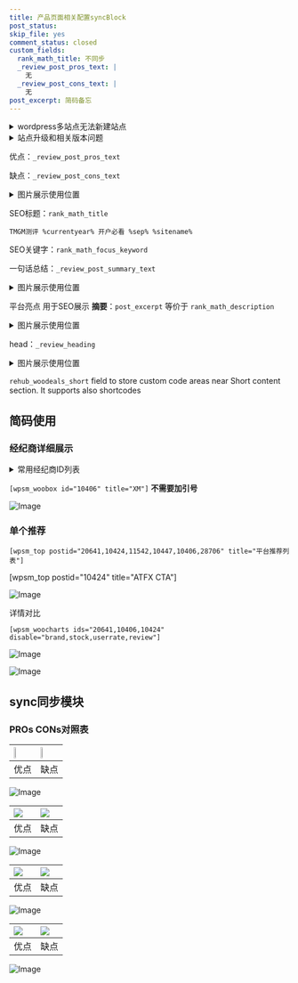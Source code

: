 ```yaml
---
title: 产品页面相关配置syncBlock
post_status: 
skip_file: yes
comment_status: closed
custom_fields:
  rank_math_title: 不同步
  _review_post_pros_text: |
    无
  _review_post_cons_text: |
    无
post_excerpt: 简码备忘
---
```

<details><summary>wordpress多站点无法新建站点</summary>

<li>和报错需要清理cookies一样的原因</li>
<li>wp-config.php里面<code>define( 'SUBDOMAIN_INSTALL', false );//子域名安装</code></li>
<li>新建子站点是用<code>define( 'SUBDOMAIN_INSTALL', true);//子域名安装</code> 完成以后，改成<code>false</code></li>
</details>

<details><summary>站点升级和相关版本问题</summary>

<p>wordpress：5.9.9
woocommerce：7.5.1
出现问题的地方：主题选项里面>><strong>Product layout >>compact style</strong></p>
<p>如何出现没有用过的字段 导致无法保存。先导出配置 然后进行修改，后面再次恢复即可。</p>
<p>出现部分字段无法显示时，需要返回默认布局后，对产品进行保存就好了。</p>
<p></p>
</details>

优点：`_review_post_pros_text`

缺点：`_review_post_cons_text`

<details><summary>图片展示使用位置</summary>

<img src="https://prod-files-secure.s3.us-west-2.amazonaws.com/39ed1227-6d7d-4570-be36-9ccd4a2c4241/f51d3d83-55d4-4bdf-9604-f37ec77ab556/Untitled.png?X-Amz-Algorithm=AWS4-HMAC-SHA256&X-Amz-Content-Sha256=UNSIGNED-PAYLOAD&X-Amz-Credential=ASIAZI2LB466WQVFRO6V%2F20251017%2Fus-west-2%2Fs3%2Faws4_request&X-Amz-Date=20251017T225517Z&X-Amz-Expires=3600&X-Amz-Security-Token=IQoJb3JpZ2luX2VjEAYaCXVzLXdlc3QtMiJHMEUCIQDR9VlMcGDG7T3F6SskymGKUS2eeBFTcUjfZK9psh36xgIgM%2Fip%2By7Q39jBQn%2BQrydcylMA2FVZgv42WnwlB1LpZRsqiAQIr%2F%2F%2F%2F%2F%2F%2F%2F%2F%2F%2FARAAGgw2Mzc0MjMxODM4MDUiDMKZ9FOimfqJJ%2Bw7FyrcA%2FC1nGz%2FsmCzfM9fvkr4%2FJ2%2F7R2199jo16kxihiTUhTUwHU4jVihTcNXBgzAEiIfpK4H%2FCVO6LVBOIakCzMR3ekIFPCpUTdTRmIvDIeoJmmtfgFCApn2nRvkiKxTvo8IWzHCmSz7iDVglsyDiYL3JjUHU8o9%2FHoLJYbSYIWfUs4bvqbxjIpkna5ADbofrbhtgmIPRl4nJWToeTSqgAZZCIGYdyDEmf%2BSMD45xaxFbZFnK1j86XXBypiMJKpgpxXJPFaywMLxL4GdNzVGcO5pxj70QhcBNhiBDCjr8isflgh04UQZEXr7Wu6SUa1K7%2BXwXrKYKNaPv%2BkjXyNwTRlDII1YayA2g4a1Z27BO7n9IszQj3pwMT0XE8SVFK3Z5uKkSwjD5wwSJEaC0WJ%2FxMgujcGjYivq9mv0JVn7a%2Fp738RV5zcnzo%2FMvfBsU3A%2FYQX4nKBPzFhOEKUY%2BXJT8YnBJfPhUUxLGBRXA94S5%2FjrrKdoBZu1TejTR1P6I7%2BKXJVpNE1aERCifiuZFqhpgZgmM9UipIfqhCLKkyxmzxihq9VZNHVqJYZK1ziJz8LK7NOUlxr9lvzTBeQ7%2FnaTaA1V3Z0dEkzUKaJhffIuMBmB%2F1HDthZmwH3LCH1%2FLbvyMMD3yscGOqUBwXloNcqoKHeFwE0bu19%2BvGuW1NSQqUyLBFP82aYY0NGQ9Kam6uU2W1qKlvyqPk5rlHUQrG%2B0EkB2cpnfIJfjy2RWtdRSPxVf5JQACbh8KuiiEiEZaDqqnNL90XcCMGdhJ36jcONSw6wH6VGNUmEdtgjhob7w9yT%2BeNFQAS2IxwZIZfrsDWg6KqIrkVp%2BailxUKpApnudqiETqXko3LY6FqKO48zM&X-Amz-Signature=e62a75df690cd4e4e3a35ea13fa435d650951a93dada537baf8723801b829c67&X-Amz-SignedHeaders=host&x-amz-checksum-mode=ENABLED&x-id=GetObject" alt="Image">
</details>

SEO标题：`rank_math_title`

`TMGM测评 %currentyear% 开户必看 %sep% %sitename%`

SEO关键字：`rank_math_focus_keyword`

一句话总结：`_review_post_summary_text`

<details><summary>图片展示使用位置</summary>

<img src="https://prod-files-secure.s3.us-west-2.amazonaws.com/39ed1227-6d7d-4570-be36-9ccd4a2c4241/4b96a922-296c-4f4e-8630-d1c870cbce01/Untitled.png?X-Amz-Algorithm=AWS4-HMAC-SHA256&X-Amz-Content-Sha256=UNSIGNED-PAYLOAD&X-Amz-Credential=ASIAZI2LB466VD6WDJIF%2F20251017%2Fus-west-2%2Fs3%2Faws4_request&X-Amz-Date=20251017T225518Z&X-Amz-Expires=3600&X-Amz-Security-Token=IQoJb3JpZ2luX2VjEAYaCXVzLXdlc3QtMiJHMEUCIQDASbPFvaP%2FJ%2BqCk579VpiCTOdMREv3gBqXdJJwU6p0uQIgH8o8LB2WXuGx707rfugrXp2XW%2F03J0sltVWiLZZs5OEqiAQIr%2F%2F%2F%2F%2F%2F%2F%2F%2F%2F%2FARAAGgw2Mzc0MjMxODM4MDUiDKZN%2BvmlvGE3iYQiPircA4K3pq22fIyvkxx6iH3oIvMd3JfNPGh9cUkbboaniAvK%2FhAA12p99HqnFznRQIvu%2Fe0sBbo9Qs8XX4vTGhQmm1jTqYkCQ1UH4MOMJBRHVFp6O43lDTCKHfzkV%2FJpRIBXNRUWYLqYSZEzM0YOD1atGGBEidIzMafLUBH4FpBMbb8ZvPXNtt0j7p9hwIDdzKFHrmJafRqUbcxnjgDLeuTA5M%2FKo%2BK0R0%2BuISe233vkqQ61lqyOyrZ89KuT4nXa3SXjCTz1dqvXFtuSf%2FmYFRJDxGA3TUTzg0qCeuURPl%2FDBIwWQHXl9QqS1bp0YhtfmnF%2Fe3%2BrqrEV9Fg0N5g0pQ4Rx7TKANfw1pJNqQe1JO7%2FJr1Szd2PAWLk41AvESOlhUETH4hUwn1vEYAbSeBydYEq9xe9wz6urXv53I7zCrXPxrSHVa17Je6cOYRtqvJWhG4BuSJq4yZYEz6Ytaqy%2B3pjUuM%2Bp3Xy0x5vxQmbVp2IIkhCCaQhp%2FKkaZsjKZD3aJJd50x%2FAAXt6L9T0rfVGNke%2FKvAGJRPt6BFbaEFS8Ck2pIUuR9dQXMo%2Fq%2BtGXczhdLG%2BS8jGxUehYhcA14RwOXe1ZKKhI4rT1I6JrB2VmEJPLRWDME3WDMXYPodCCjDMJD4yscGOqUBlMd4yVSqZIw%2Bac6R8jfv2aQFnnM6PglbrmEZXRb8kS6TA88%2B7w3Gx97jREClQo5knDyhnG69xkNUWXEyXq5qMTJQdzxBbvA5vCWpR0ay8JzUhCkS0oWJ6qcADEGDYCcHjDhc0JHAHDIdXPafinWNGku35TmEF2g4uEc%2FYTDYchMnoalIsRkfH%2FGlNM00g%2BbV0g0%2BxRCAZ3E%2FMzCosDZz0JD5qe1W&X-Amz-Signature=27f4328923cabe2c45efea87dfb71c30dc1ac75e4d929e09753b14a8163c526f&X-Amz-SignedHeaders=host&x-amz-checksum-mode=ENABLED&x-id=GetObject" alt="Image">
</details>

平台亮点 用于SEO展示 **摘要**：`post_excerpt`  等价于 `rank_math_description`

<details><summary>图片展示使用位置</summary>

<img src="https://prod-files-secure.s3.us-west-2.amazonaws.com/39ed1227-6d7d-4570-be36-9ccd4a2c4241/1ee11f63-b60a-4dfe-a7a7-d58ff23b5d88/Untitled.png?X-Amz-Algorithm=AWS4-HMAC-SHA256&X-Amz-Content-Sha256=UNSIGNED-PAYLOAD&X-Amz-Credential=ASIAZI2LB466XCAVW7MF%2F20251017%2Fus-west-2%2Fs3%2Faws4_request&X-Amz-Date=20251017T225518Z&X-Amz-Expires=3600&X-Amz-Security-Token=IQoJb3JpZ2luX2VjEAYaCXVzLXdlc3QtMiJGMEQCIHQ5twh18wAuz5rZIqkDOyjOPaOxM4ZIC%2B5ZJPnVfOzzAiAGVBzV8G%2B6Fj0px%2FSZgmD%2FNj7INyrXtHSdsVpTzRtHNiqIBAiv%2F%2F%2F%2F%2F%2F%2F%2F%2F%2F8BEAAaDDYzNzQyMzE4MzgwNSIMTvwCVjrbbcE75p5gKtwD1fSJDZzpDQm8SWBPeublVvYLkeA4TMQDsWqQrUkNVRtjgwHVs09tk7BPl2g8lYCPvswZDkEsoF6s9i4WOkRVHwd23KGsNtA9IOVyb5b8m3vkqajoCZeVlKEf91wZCF4J%2FX%2By4NHstoeYG6IKe3tt0WtNpni2ronTOLU6JPjM8gAAGLJo5xoPPOCL8cQn63l0ByZ83xsw8lDUZc8EjNijjnbwyDtcxcypTr0b36%2BPf0w0A3ip5ZCEpFuoCh9Af%2BoWimBYc0Zzy0OfVquNR8FiWdfpyFHr8TKI0ZcFYKWaOnvM51okusplPKm7J6JFpvH0e%2Fr0XweQLnJDBOFDA5gYLONyLo4N1hss1C4R%2B9RdZs9GTu4MoiFXZgeZ%2BbHvKn9CxQOhzUm2IPEcuy4t7iNThpV8zPNBhOAykBhHLi1woj6PDzbfx5%2FnQd%2B%2B5vm5lEfTcpwi9aAUqaJ4VUWDL5ZMN17AgWnS7ynX7b5oz1SUIURP4aR9wHguqtN8sztfmhw6hh1X8mHbdGOy1EqIE%2BEpc7Kj7Zra9eY92I4Mgl1j0g3LMh6KrRUps1COGSWhnm0gqrNgqCgYv%2BkXdp54A%2FrCQ2uRNNmUxUrzw8rVcEylTnHF%2BOJ4T8jWDm5xa1kwvvfKxwY6pgGuZDsqRy%2FxX0YOO7Ar8GG5%2B6GcoEGbmw4g3Tm8ePIm2to5Fq9gdPUR%2B3Mgmx3vDWfKse8Ils%2BhVsiuPBfiNL%2BgZqahjsIxOejf71U1x%2BZGi0sHK8FM%2B2UwW1CNHRIZpBrHwDUQW1fl1GVmGI3Rnt1FmE2Hv%2B07w6blSJ76NLuya%2BIanigEOn%2BT%2F82snCjndUeCZdyo2epnF9f99CC60msiYz722y3A&X-Amz-Signature=759dd091a975d02db6b89081fb8fbb8f9bfb7c3ac03bc1b412276a8a5173293c&X-Amz-SignedHeaders=host&x-amz-checksum-mode=ENABLED&x-id=GetObject" alt="Image">
<img src="https://prod-files-secure.s3.us-west-2.amazonaws.com/39ed1227-6d7d-4570-be36-9ccd4a2c4241/ad4118b5-78d8-4fbe-801e-3b29b5d99c01/Untitled.png?X-Amz-Algorithm=AWS4-HMAC-SHA256&X-Amz-Content-Sha256=UNSIGNED-PAYLOAD&X-Amz-Credential=ASIAZI2LB466XCAVW7MF%2F20251017%2Fus-west-2%2Fs3%2Faws4_request&X-Amz-Date=20251017T225518Z&X-Amz-Expires=3600&X-Amz-Security-Token=IQoJb3JpZ2luX2VjEAYaCXVzLXdlc3QtMiJGMEQCIHQ5twh18wAuz5rZIqkDOyjOPaOxM4ZIC%2B5ZJPnVfOzzAiAGVBzV8G%2B6Fj0px%2FSZgmD%2FNj7INyrXtHSdsVpTzRtHNiqIBAiv%2F%2F%2F%2F%2F%2F%2F%2F%2F%2F8BEAAaDDYzNzQyMzE4MzgwNSIMTvwCVjrbbcE75p5gKtwD1fSJDZzpDQm8SWBPeublVvYLkeA4TMQDsWqQrUkNVRtjgwHVs09tk7BPl2g8lYCPvswZDkEsoF6s9i4WOkRVHwd23KGsNtA9IOVyb5b8m3vkqajoCZeVlKEf91wZCF4J%2FX%2By4NHstoeYG6IKe3tt0WtNpni2ronTOLU6JPjM8gAAGLJo5xoPPOCL8cQn63l0ByZ83xsw8lDUZc8EjNijjnbwyDtcxcypTr0b36%2BPf0w0A3ip5ZCEpFuoCh9Af%2BoWimBYc0Zzy0OfVquNR8FiWdfpyFHr8TKI0ZcFYKWaOnvM51okusplPKm7J6JFpvH0e%2Fr0XweQLnJDBOFDA5gYLONyLo4N1hss1C4R%2B9RdZs9GTu4MoiFXZgeZ%2BbHvKn9CxQOhzUm2IPEcuy4t7iNThpV8zPNBhOAykBhHLi1woj6PDzbfx5%2FnQd%2B%2B5vm5lEfTcpwi9aAUqaJ4VUWDL5ZMN17AgWnS7ynX7b5oz1SUIURP4aR9wHguqtN8sztfmhw6hh1X8mHbdGOy1EqIE%2BEpc7Kj7Zra9eY92I4Mgl1j0g3LMh6KrRUps1COGSWhnm0gqrNgqCgYv%2BkXdp54A%2FrCQ2uRNNmUxUrzw8rVcEylTnHF%2BOJ4T8jWDm5xa1kwvvfKxwY6pgGuZDsqRy%2FxX0YOO7Ar8GG5%2B6GcoEGbmw4g3Tm8ePIm2to5Fq9gdPUR%2B3Mgmx3vDWfKse8Ils%2BhVsiuPBfiNL%2BgZqahjsIxOejf71U1x%2BZGi0sHK8FM%2B2UwW1CNHRIZpBrHwDUQW1fl1GVmGI3Rnt1FmE2Hv%2B07w6blSJ76NLuya%2BIanigEOn%2BT%2F82snCjndUeCZdyo2epnF9f99CC60msiYz722y3A&X-Amz-Signature=589d86e4d43f55adda781a21747dba580ccb92c83072798112539c73702e5ff0&X-Amz-SignedHeaders=host&x-amz-checksum-mode=ENABLED&x-id=GetObject" alt="Image">
<img src="https://prod-files-secure.s3.us-west-2.amazonaws.com/39ed1227-6d7d-4570-be36-9ccd4a2c4241/a38cf7c9-a79c-4b64-9e94-13589fe0758b/Untitled.png?X-Amz-Algorithm=AWS4-HMAC-SHA256&X-Amz-Content-Sha256=UNSIGNED-PAYLOAD&X-Amz-Credential=ASIAZI2LB466XCAVW7MF%2F20251017%2Fus-west-2%2Fs3%2Faws4_request&X-Amz-Date=20251017T225518Z&X-Amz-Expires=3600&X-Amz-Security-Token=IQoJb3JpZ2luX2VjEAYaCXVzLXdlc3QtMiJGMEQCIHQ5twh18wAuz5rZIqkDOyjOPaOxM4ZIC%2B5ZJPnVfOzzAiAGVBzV8G%2B6Fj0px%2FSZgmD%2FNj7INyrXtHSdsVpTzRtHNiqIBAiv%2F%2F%2F%2F%2F%2F%2F%2F%2F%2F8BEAAaDDYzNzQyMzE4MzgwNSIMTvwCVjrbbcE75p5gKtwD1fSJDZzpDQm8SWBPeublVvYLkeA4TMQDsWqQrUkNVRtjgwHVs09tk7BPl2g8lYCPvswZDkEsoF6s9i4WOkRVHwd23KGsNtA9IOVyb5b8m3vkqajoCZeVlKEf91wZCF4J%2FX%2By4NHstoeYG6IKe3tt0WtNpni2ronTOLU6JPjM8gAAGLJo5xoPPOCL8cQn63l0ByZ83xsw8lDUZc8EjNijjnbwyDtcxcypTr0b36%2BPf0w0A3ip5ZCEpFuoCh9Af%2BoWimBYc0Zzy0OfVquNR8FiWdfpyFHr8TKI0ZcFYKWaOnvM51okusplPKm7J6JFpvH0e%2Fr0XweQLnJDBOFDA5gYLONyLo4N1hss1C4R%2B9RdZs9GTu4MoiFXZgeZ%2BbHvKn9CxQOhzUm2IPEcuy4t7iNThpV8zPNBhOAykBhHLi1woj6PDzbfx5%2FnQd%2B%2B5vm5lEfTcpwi9aAUqaJ4VUWDL5ZMN17AgWnS7ynX7b5oz1SUIURP4aR9wHguqtN8sztfmhw6hh1X8mHbdGOy1EqIE%2BEpc7Kj7Zra9eY92I4Mgl1j0g3LMh6KrRUps1COGSWhnm0gqrNgqCgYv%2BkXdp54A%2FrCQ2uRNNmUxUrzw8rVcEylTnHF%2BOJ4T8jWDm5xa1kwvvfKxwY6pgGuZDsqRy%2FxX0YOO7Ar8GG5%2B6GcoEGbmw4g3Tm8ePIm2to5Fq9gdPUR%2B3Mgmx3vDWfKse8Ils%2BhVsiuPBfiNL%2BgZqahjsIxOejf71U1x%2BZGi0sHK8FM%2B2UwW1CNHRIZpBrHwDUQW1fl1GVmGI3Rnt1FmE2Hv%2B07w6blSJ76NLuya%2BIanigEOn%2BT%2F82snCjndUeCZdyo2epnF9f99CC60msiYz722y3A&X-Amz-Signature=b99b6d273d402361944ef25872c9c55f9da106ddb3a0abd1dc6cddeb4cdc5d52&X-Amz-SignedHeaders=host&x-amz-checksum-mode=ENABLED&x-id=GetObject" alt="Image">
<img src="https://prod-files-secure.s3.us-west-2.amazonaws.com/39ed1227-6d7d-4570-be36-9ccd4a2c4241/7da6fc1e-d2ac-42ae-8c75-cb5749aa18f6/Untitled.png?X-Amz-Algorithm=AWS4-HMAC-SHA256&X-Amz-Content-Sha256=UNSIGNED-PAYLOAD&X-Amz-Credential=ASIAZI2LB466XCAVW7MF%2F20251017%2Fus-west-2%2Fs3%2Faws4_request&X-Amz-Date=20251017T225518Z&X-Amz-Expires=3600&X-Amz-Security-Token=IQoJb3JpZ2luX2VjEAYaCXVzLXdlc3QtMiJGMEQCIHQ5twh18wAuz5rZIqkDOyjOPaOxM4ZIC%2B5ZJPnVfOzzAiAGVBzV8G%2B6Fj0px%2FSZgmD%2FNj7INyrXtHSdsVpTzRtHNiqIBAiv%2F%2F%2F%2F%2F%2F%2F%2F%2F%2F8BEAAaDDYzNzQyMzE4MzgwNSIMTvwCVjrbbcE75p5gKtwD1fSJDZzpDQm8SWBPeublVvYLkeA4TMQDsWqQrUkNVRtjgwHVs09tk7BPl2g8lYCPvswZDkEsoF6s9i4WOkRVHwd23KGsNtA9IOVyb5b8m3vkqajoCZeVlKEf91wZCF4J%2FX%2By4NHstoeYG6IKe3tt0WtNpni2ronTOLU6JPjM8gAAGLJo5xoPPOCL8cQn63l0ByZ83xsw8lDUZc8EjNijjnbwyDtcxcypTr0b36%2BPf0w0A3ip5ZCEpFuoCh9Af%2BoWimBYc0Zzy0OfVquNR8FiWdfpyFHr8TKI0ZcFYKWaOnvM51okusplPKm7J6JFpvH0e%2Fr0XweQLnJDBOFDA5gYLONyLo4N1hss1C4R%2B9RdZs9GTu4MoiFXZgeZ%2BbHvKn9CxQOhzUm2IPEcuy4t7iNThpV8zPNBhOAykBhHLi1woj6PDzbfx5%2FnQd%2B%2B5vm5lEfTcpwi9aAUqaJ4VUWDL5ZMN17AgWnS7ynX7b5oz1SUIURP4aR9wHguqtN8sztfmhw6hh1X8mHbdGOy1EqIE%2BEpc7Kj7Zra9eY92I4Mgl1j0g3LMh6KrRUps1COGSWhnm0gqrNgqCgYv%2BkXdp54A%2FrCQ2uRNNmUxUrzw8rVcEylTnHF%2BOJ4T8jWDm5xa1kwvvfKxwY6pgGuZDsqRy%2FxX0YOO7Ar8GG5%2B6GcoEGbmw4g3Tm8ePIm2to5Fq9gdPUR%2B3Mgmx3vDWfKse8Ils%2BhVsiuPBfiNL%2BgZqahjsIxOejf71U1x%2BZGi0sHK8FM%2B2UwW1CNHRIZpBrHwDUQW1fl1GVmGI3Rnt1FmE2Hv%2B07w6blSJ76NLuya%2BIanigEOn%2BT%2F82snCjndUeCZdyo2epnF9f99CC60msiYz722y3A&X-Amz-Signature=1391a04ca8dbe413725b0a381738caca1aae76d9d77ba542cfe6929a45255c15&X-Amz-SignedHeaders=host&x-amz-checksum-mode=ENABLED&x-id=GetObject" alt="Image">
<img src="https://prod-files-secure.s3.us-west-2.amazonaws.com/39ed1227-6d7d-4570-be36-9ccd4a2c4241/7e97f40a-eaee-47f5-b2f9-475f96808fa7/Untitled.png?X-Amz-Algorithm=AWS4-HMAC-SHA256&X-Amz-Content-Sha256=UNSIGNED-PAYLOAD&X-Amz-Credential=ASIAZI2LB466XCAVW7MF%2F20251017%2Fus-west-2%2Fs3%2Faws4_request&X-Amz-Date=20251017T225518Z&X-Amz-Expires=3600&X-Amz-Security-Token=IQoJb3JpZ2luX2VjEAYaCXVzLXdlc3QtMiJGMEQCIHQ5twh18wAuz5rZIqkDOyjOPaOxM4ZIC%2B5ZJPnVfOzzAiAGVBzV8G%2B6Fj0px%2FSZgmD%2FNj7INyrXtHSdsVpTzRtHNiqIBAiv%2F%2F%2F%2F%2F%2F%2F%2F%2F%2F8BEAAaDDYzNzQyMzE4MzgwNSIMTvwCVjrbbcE75p5gKtwD1fSJDZzpDQm8SWBPeublVvYLkeA4TMQDsWqQrUkNVRtjgwHVs09tk7BPl2g8lYCPvswZDkEsoF6s9i4WOkRVHwd23KGsNtA9IOVyb5b8m3vkqajoCZeVlKEf91wZCF4J%2FX%2By4NHstoeYG6IKe3tt0WtNpni2ronTOLU6JPjM8gAAGLJo5xoPPOCL8cQn63l0ByZ83xsw8lDUZc8EjNijjnbwyDtcxcypTr0b36%2BPf0w0A3ip5ZCEpFuoCh9Af%2BoWimBYc0Zzy0OfVquNR8FiWdfpyFHr8TKI0ZcFYKWaOnvM51okusplPKm7J6JFpvH0e%2Fr0XweQLnJDBOFDA5gYLONyLo4N1hss1C4R%2B9RdZs9GTu4MoiFXZgeZ%2BbHvKn9CxQOhzUm2IPEcuy4t7iNThpV8zPNBhOAykBhHLi1woj6PDzbfx5%2FnQd%2B%2B5vm5lEfTcpwi9aAUqaJ4VUWDL5ZMN17AgWnS7ynX7b5oz1SUIURP4aR9wHguqtN8sztfmhw6hh1X8mHbdGOy1EqIE%2BEpc7Kj7Zra9eY92I4Mgl1j0g3LMh6KrRUps1COGSWhnm0gqrNgqCgYv%2BkXdp54A%2FrCQ2uRNNmUxUrzw8rVcEylTnHF%2BOJ4T8jWDm5xa1kwvvfKxwY6pgGuZDsqRy%2FxX0YOO7Ar8GG5%2B6GcoEGbmw4g3Tm8ePIm2to5Fq9gdPUR%2B3Mgmx3vDWfKse8Ils%2BhVsiuPBfiNL%2BgZqahjsIxOejf71U1x%2BZGi0sHK8FM%2B2UwW1CNHRIZpBrHwDUQW1fl1GVmGI3Rnt1FmE2Hv%2B07w6blSJ76NLuya%2BIanigEOn%2BT%2F82snCjndUeCZdyo2epnF9f99CC60msiYz722y3A&X-Amz-Signature=ad34eda4f46ed37814a9440db92416c268ef3e4e6977c569a911ce4909682c8d&X-Amz-SignedHeaders=host&x-amz-checksum-mode=ENABLED&x-id=GetObject" alt="Image">
</details>

head：`_review_heading`

<details><summary>图片展示使用位置</summary>

<img src="https://prod-files-secure.s3.us-west-2.amazonaws.com/39ed1227-6d7d-4570-be36-9ccd4a2c4241/3a4650ad-9887-415c-889a-edd51fa54f27/Untitled.png?X-Amz-Algorithm=AWS4-HMAC-SHA256&X-Amz-Content-Sha256=UNSIGNED-PAYLOAD&X-Amz-Credential=ASIAZI2LB4664CEHVGVR%2F20251017%2Fus-west-2%2Fs3%2Faws4_request&X-Amz-Date=20251017T225518Z&X-Amz-Expires=3600&X-Amz-Security-Token=IQoJb3JpZ2luX2VjEAYaCXVzLXdlc3QtMiJHMEUCIQCXyCE1AL2lzSRlqtkL4mIHEVtPcqr7a51%2BwzOby2JoMQIgJ8BxoY7HZl%2BB5V%2FjcdQWQjdXbB6O2skRzzvRuYnJKjsqiAQIr%2F%2F%2F%2F%2F%2F%2F%2F%2F%2F%2FARAAGgw2Mzc0MjMxODM4MDUiDIZNMUC4JeJoEDwvNyrcAy7nQtJ2p8sgAllaE9JyVqqBv5Z05Jc3QaqnFUIub%2BzJgL7%2BJirdIXnm7pIP7zhRsmQ3FULyWsp0WnpRKHrvFhtD1ovU4nktG3yz8jjBZLMkovG%2BjBtRx5%2Fj1ohaLE4kcLzlqZ2qaEdpHPik4uQexSHwcM0x0Kbe96dBYnsCmoHUB%2Bwwm9nH%2BkVcM7y8HlhJmJWh%2FhNPMK8KvDPTFocJdAtxITRiDqWR43jr0a%2Fcv2WddJ0yMJvu5QTm32dsO7lGBlR5y0CbTKR7lYpDFGU4hU11cyjM1E2B04PQtJhyrKf1%2Bs%2FVAQhu70ivOEURNhbVBPgtLkFdhhJrO%2FoTRBooqisT13G8eIll77C4trs6AZvERFGgDhW7HwtaSIJ8DOP8ffD5CjaFU8ZDMyQWnaR3QD%2BFA7bh3W6fEpbt%2Bz0rZ9mJPK0kPFSKVW9fzQYdjL3OqhH26L3LUoNZaezr9e1ZBwFL1oIJnP4hFWfFFqdwQcmmA5qYWzYQh%2Fze526GL54R6%2BQcnvj%2FgEkfNgVfjk2AbemNDhblpUVTuwdY02%2B8RcjD%2FcjLdLiNdHSu7t06lT3ngMTl3n%2FqtULHa3%2FkkRJPurZ0KANcqERl1vA3wN4XRXV%2B83%2BAi9foNKv2YVfrMJn4yscGOqUBb2AaOspJJHLZ8BKN0EjP9kqrOhn%2FQG7FiXgmt4K8NvU%2FUMsVDMMaruqJmgNngE4FvPc3R4dRiUv8z%2FY%2BAvM1QM6XJgkCT6%2Fj9wAT4dvHlLLqxAT%2FaQ3m9hXH0K6ki17o5hxquauHAhD3FUaqWF6I4qtclznlHAOwZuhmlHOw8Ufq67Vja3ASz7RbdD81wjAsxoG6dPgJ%2FeOrIq5PTXPIh5iOvJFK&X-Amz-Signature=81644f5b5b7d8ae34e5f4464accd89c6ecbe506455c4cfb3315409d6f4d90f36&X-Amz-SignedHeaders=host&x-amz-checksum-mode=ENABLED&x-id=GetObject" alt="Image">
</details>

`rehub_woodeals_short`	field to store custom code areas near Short content section. It supports also shortcodes



## 简码使用

### 经纪商详细展示

<details><summary>常用经纪商ID列表</summary>

<pre><code class="php">嘉盛 ===> 20641  [wpsm_woobox id="20641" title="嘉盛"]
易信easymarkets ===> 11542  [wpsm_woobox id="11542" title="易信easymarkets"]
ATFX外汇 ===> 10424  [wpsm_woobox id="10424" title="ATFX"]
XM ===> 10406  [wpsm_woobox id="10406" title="XM"]
TMGM ===> 29622  [wpsm_woobox id="29622" title="TMGM"]
HYCM ===> 10447  [wpsm_woobox id="10447" title="HYCM"]
fpmarkets澳福外汇 ===> 20639  [wpsm_woobox id="20639" title="fpmarkets澳福外汇"]</code></pre>
</details>

`[wpsm_woobox id="10406" title="XM"]` **不需要加引号**

![Image](https://prod-files-secure.s3.us-west-2.amazonaws.com/39ed1227-6d7d-4570-be36-9ccd4a2c4241/4f898f9d-0fa7-4e43-acd3-ac6bc7be575a/Untitled.png?X-Amz-Algorithm=AWS4-HMAC-SHA256&X-Amz-Content-Sha256=UNSIGNED-PAYLOAD&X-Amz-Credential=ASIAZI2LB4666FFMUVVY%2F20251017%2Fus-west-2%2Fs3%2Faws4_request&X-Amz-Date=20251017T225514Z&X-Amz-Expires=3600&X-Amz-Security-Token=IQoJb3JpZ2luX2VjEAYaCXVzLXdlc3QtMiJHMEUCIC6GuedrUzaU8di6bvMlbGrBotYomj924EZrKHq9VWtlAiEA1z%2FAAKDS0%2BVjQ7rLb%2FwxeekdcNXBcw%2F9nVabSOAxFqoqiAQIr%2F%2F%2F%2F%2F%2F%2F%2F%2F%2F%2FARAAGgw2Mzc0MjMxODM4MDUiDDA0mJczlJbM%2FGr0kyrcAxQEJipuJfUcd8nFrRuPCqby6%2BGcm%2BTL59Nne22xymTRlSr08qer5c2IzhulTpBtSdvdIphZnbrJfGkrd1kzb77ezK9Mp%2BsI8dthAULj%2F9GuzpZjyC3yaDmVc4MaWGAH3WAvYM0J62A0InVGQkFLPdNEgqlUJmi7ARyVJPwPGpU31kot0Dp%2FZvhye0clc9jKhyo%2BO5idpgl8qx5MdLxnIgNM7d9OY7Gp9QFBK%2BfCytpXFfcGMvSdSE8k%2B2FMqgvfxsHja%2B1%2BEJpOx3hahFVvEKLHXDzHWRx4ng8EBxSID%2B%2BNHXaHj0iXERunEd0R0HduZG09TUcZ6Pm4ss%2BAOrCrtnm4bPLJ02EiufYqwV0LDJT8cp4NefQQ74zALepu3%2FgOZBO1b2wkAzQ1pGxvICFmHapU3vxUuUPDygGLgUbZJwdpoZjv7JbAGHX4nLTEnkZDo4c6AFfHu%2Fna6r9mLOH6RwlqWjAPpGdIMU96CCyjf9JQMqxAeKyPnUQUiWEE9I%2FaZAn%2FAhMczqdDs2CLwtsAINAIAXihzd4whGa%2FeWeoZGkKhI1q9oMWvNdr%2Bl1lZoBJSx2YKhkru7pvTm2kAk2i61FQ19fvuUO3R0GoxL2Dmx3gMtN5iOFPqFqKT3JVMMn3yscGOqUBGzX%2FQZlAXZhqEKuZmFsCFkPBVhLzedpxekh6502pPHRgd8ROHN2ivFi2HsqktBhH2TxerKor6MKrJ%2FTJ31bqrJ7kD32PFIRN%2BhCY0w%2FykbPA3kB8G529hO712%2BrQFYu1oY2ZHpB23X%2FHfLFqWQ%2Beoavjc56yz5zeiklQDZZyabHEzvCiV3pFESIXES2wpSETYlswwKmoqutGPAJ70SCfcjXOw2a3&X-Amz-Signature=8e14ac88ebbe8cb7c9a313048da66aa9e35a030fec9d23202d033c26d2e39526&X-Amz-SignedHeaders=host&x-amz-checksum-mode=ENABLED&x-id=GetObject)

### 单个推荐
`[wpsm_top postid="20641,10424,11542,10447,10406,28706" title="平台推荐列表"]`

[wpsm_top postid="10424" title="ATFX CTA"]

![Image](https://prod-files-secure.s3.us-west-2.amazonaws.com/39ed1227-6d7d-4570-be36-9ccd4a2c4241/5ac620dc-51a8-48b6-b55d-91f47299193c/Untitled.png?X-Amz-Algorithm=AWS4-HMAC-SHA256&X-Amz-Content-Sha256=UNSIGNED-PAYLOAD&X-Amz-Credential=ASIAZI2LB4666FFMUVVY%2F20251017%2Fus-west-2%2Fs3%2Faws4_request&X-Amz-Date=20251017T225514Z&X-Amz-Expires=3600&X-Amz-Security-Token=IQoJb3JpZ2luX2VjEAYaCXVzLXdlc3QtMiJHMEUCIC6GuedrUzaU8di6bvMlbGrBotYomj924EZrKHq9VWtlAiEA1z%2FAAKDS0%2BVjQ7rLb%2FwxeekdcNXBcw%2F9nVabSOAxFqoqiAQIr%2F%2F%2F%2F%2F%2F%2F%2F%2F%2F%2FARAAGgw2Mzc0MjMxODM4MDUiDDA0mJczlJbM%2FGr0kyrcAxQEJipuJfUcd8nFrRuPCqby6%2BGcm%2BTL59Nne22xymTRlSr08qer5c2IzhulTpBtSdvdIphZnbrJfGkrd1kzb77ezK9Mp%2BsI8dthAULj%2F9GuzpZjyC3yaDmVc4MaWGAH3WAvYM0J62A0InVGQkFLPdNEgqlUJmi7ARyVJPwPGpU31kot0Dp%2FZvhye0clc9jKhyo%2BO5idpgl8qx5MdLxnIgNM7d9OY7Gp9QFBK%2BfCytpXFfcGMvSdSE8k%2B2FMqgvfxsHja%2B1%2BEJpOx3hahFVvEKLHXDzHWRx4ng8EBxSID%2B%2BNHXaHj0iXERunEd0R0HduZG09TUcZ6Pm4ss%2BAOrCrtnm4bPLJ02EiufYqwV0LDJT8cp4NefQQ74zALepu3%2FgOZBO1b2wkAzQ1pGxvICFmHapU3vxUuUPDygGLgUbZJwdpoZjv7JbAGHX4nLTEnkZDo4c6AFfHu%2Fna6r9mLOH6RwlqWjAPpGdIMU96CCyjf9JQMqxAeKyPnUQUiWEE9I%2FaZAn%2FAhMczqdDs2CLwtsAINAIAXihzd4whGa%2FeWeoZGkKhI1q9oMWvNdr%2Bl1lZoBJSx2YKhkru7pvTm2kAk2i61FQ19fvuUO3R0GoxL2Dmx3gMtN5iOFPqFqKT3JVMMn3yscGOqUBGzX%2FQZlAXZhqEKuZmFsCFkPBVhLzedpxekh6502pPHRgd8ROHN2ivFi2HsqktBhH2TxerKor6MKrJ%2FTJ31bqrJ7kD32PFIRN%2BhCY0w%2FykbPA3kB8G529hO712%2BrQFYu1oY2ZHpB23X%2FHfLFqWQ%2Beoavjc56yz5zeiklQDZZyabHEzvCiV3pFESIXES2wpSETYlswwKmoqutGPAJ70SCfcjXOw2a3&X-Amz-Signature=cd80c9aafb88ca502cdd86869447d02e6066a19b4c84dcfe7072638d95b12d59&X-Amz-SignedHeaders=host&x-amz-checksum-mode=ENABLED&x-id=GetObject)

详情对比

`[wpsm_woocharts ids="20641,10406,10424" disable="brand,stock,userrate,review"]`

![Image](https://prod-files-secure.s3.us-west-2.amazonaws.com/39ed1227-6d7d-4570-be36-9ccd4a2c4241/bf3ba45f-b9f3-4295-8aef-b4a495fd25f4/Untitled.png?X-Amz-Algorithm=AWS4-HMAC-SHA256&X-Amz-Content-Sha256=UNSIGNED-PAYLOAD&X-Amz-Credential=ASIAZI2LB4666FFMUVVY%2F20251017%2Fus-west-2%2Fs3%2Faws4_request&X-Amz-Date=20251017T225514Z&X-Amz-Expires=3600&X-Amz-Security-Token=IQoJb3JpZ2luX2VjEAYaCXVzLXdlc3QtMiJHMEUCIC6GuedrUzaU8di6bvMlbGrBotYomj924EZrKHq9VWtlAiEA1z%2FAAKDS0%2BVjQ7rLb%2FwxeekdcNXBcw%2F9nVabSOAxFqoqiAQIr%2F%2F%2F%2F%2F%2F%2F%2F%2F%2F%2FARAAGgw2Mzc0MjMxODM4MDUiDDA0mJczlJbM%2FGr0kyrcAxQEJipuJfUcd8nFrRuPCqby6%2BGcm%2BTL59Nne22xymTRlSr08qer5c2IzhulTpBtSdvdIphZnbrJfGkrd1kzb77ezK9Mp%2BsI8dthAULj%2F9GuzpZjyC3yaDmVc4MaWGAH3WAvYM0J62A0InVGQkFLPdNEgqlUJmi7ARyVJPwPGpU31kot0Dp%2FZvhye0clc9jKhyo%2BO5idpgl8qx5MdLxnIgNM7d9OY7Gp9QFBK%2BfCytpXFfcGMvSdSE8k%2B2FMqgvfxsHja%2B1%2BEJpOx3hahFVvEKLHXDzHWRx4ng8EBxSID%2B%2BNHXaHj0iXERunEd0R0HduZG09TUcZ6Pm4ss%2BAOrCrtnm4bPLJ02EiufYqwV0LDJT8cp4NefQQ74zALepu3%2FgOZBO1b2wkAzQ1pGxvICFmHapU3vxUuUPDygGLgUbZJwdpoZjv7JbAGHX4nLTEnkZDo4c6AFfHu%2Fna6r9mLOH6RwlqWjAPpGdIMU96CCyjf9JQMqxAeKyPnUQUiWEE9I%2FaZAn%2FAhMczqdDs2CLwtsAINAIAXihzd4whGa%2FeWeoZGkKhI1q9oMWvNdr%2Bl1lZoBJSx2YKhkru7pvTm2kAk2i61FQ19fvuUO3R0GoxL2Dmx3gMtN5iOFPqFqKT3JVMMn3yscGOqUBGzX%2FQZlAXZhqEKuZmFsCFkPBVhLzedpxekh6502pPHRgd8ROHN2ivFi2HsqktBhH2TxerKor6MKrJ%2FTJ31bqrJ7kD32PFIRN%2BhCY0w%2FykbPA3kB8G529hO712%2BrQFYu1oY2ZHpB23X%2FHfLFqWQ%2Beoavjc56yz5zeiklQDZZyabHEzvCiV3pFESIXES2wpSETYlswwKmoqutGPAJ70SCfcjXOw2a3&X-Amz-Signature=72d343b67878a177dfb98b863bd9cba07da63396df75ed469d734dca0bc8cfe1&X-Amz-SignedHeaders=host&x-amz-checksum-mode=ENABLED&x-id=GetObject)

![Image](https://prod-files-secure.s3.us-west-2.amazonaws.com/39ed1227-6d7d-4570-be36-9ccd4a2c4241/30bc56ef-f383-4b48-9768-2ebc9e436ec0/Untitled.png?X-Amz-Algorithm=AWS4-HMAC-SHA256&X-Amz-Content-Sha256=UNSIGNED-PAYLOAD&X-Amz-Credential=ASIAZI2LB4666FFMUVVY%2F20251017%2Fus-west-2%2Fs3%2Faws4_request&X-Amz-Date=20251017T225514Z&X-Amz-Expires=3600&X-Amz-Security-Token=IQoJb3JpZ2luX2VjEAYaCXVzLXdlc3QtMiJHMEUCIC6GuedrUzaU8di6bvMlbGrBotYomj924EZrKHq9VWtlAiEA1z%2FAAKDS0%2BVjQ7rLb%2FwxeekdcNXBcw%2F9nVabSOAxFqoqiAQIr%2F%2F%2F%2F%2F%2F%2F%2F%2F%2F%2FARAAGgw2Mzc0MjMxODM4MDUiDDA0mJczlJbM%2FGr0kyrcAxQEJipuJfUcd8nFrRuPCqby6%2BGcm%2BTL59Nne22xymTRlSr08qer5c2IzhulTpBtSdvdIphZnbrJfGkrd1kzb77ezK9Mp%2BsI8dthAULj%2F9GuzpZjyC3yaDmVc4MaWGAH3WAvYM0J62A0InVGQkFLPdNEgqlUJmi7ARyVJPwPGpU31kot0Dp%2FZvhye0clc9jKhyo%2BO5idpgl8qx5MdLxnIgNM7d9OY7Gp9QFBK%2BfCytpXFfcGMvSdSE8k%2B2FMqgvfxsHja%2B1%2BEJpOx3hahFVvEKLHXDzHWRx4ng8EBxSID%2B%2BNHXaHj0iXERunEd0R0HduZG09TUcZ6Pm4ss%2BAOrCrtnm4bPLJ02EiufYqwV0LDJT8cp4NefQQ74zALepu3%2FgOZBO1b2wkAzQ1pGxvICFmHapU3vxUuUPDygGLgUbZJwdpoZjv7JbAGHX4nLTEnkZDo4c6AFfHu%2Fna6r9mLOH6RwlqWjAPpGdIMU96CCyjf9JQMqxAeKyPnUQUiWEE9I%2FaZAn%2FAhMczqdDs2CLwtsAINAIAXihzd4whGa%2FeWeoZGkKhI1q9oMWvNdr%2Bl1lZoBJSx2YKhkru7pvTm2kAk2i61FQ19fvuUO3R0GoxL2Dmx3gMtN5iOFPqFqKT3JVMMn3yscGOqUBGzX%2FQZlAXZhqEKuZmFsCFkPBVhLzedpxekh6502pPHRgd8ROHN2ivFi2HsqktBhH2TxerKor6MKrJ%2FTJ31bqrJ7kD32PFIRN%2BhCY0w%2FykbPA3kB8G529hO712%2BrQFYu1oY2ZHpB23X%2FHfLFqWQ%2Beoavjc56yz5zeiklQDZZyabHEzvCiV3pFESIXES2wpSETYlswwKmoqutGPAJ70SCfcjXOw2a3&X-Amz-Signature=4638784684512d7b2bb3eda0f1b74ba85ce2d82e15ede419fa03158eae36574f&X-Amz-SignedHeaders=host&x-amz-checksum-mode=ENABLED&x-id=GetObject)

## sync同步模块

### PROs CONs对照表

| <img src="https://cdn.ifttt.fun/gh/jarlin8/OSS@main/icons/customize/pros.svg" height="auto" width="37.3%"> | <img src="https://cdn.ifttt.fun/gh/jarlin8/OSS@main/icons/customize/cons.svg" height="auto" width="28.8%"> |
| :--- | :--- |
| 优点 | 缺点 |

![Image](https://prod-files-secure.s3.us-west-2.amazonaws.com/39ed1227-6d7d-4570-be36-9ccd4a2c4241/8742b755-dfb5-4004-9a5f-d6e561664bd8/Untitled.png?X-Amz-Algorithm=AWS4-HMAC-SHA256&X-Amz-Content-Sha256=UNSIGNED-PAYLOAD&X-Amz-Credential=ASIAZI2LB4666FFMUVVY%2F20251017%2Fus-west-2%2Fs3%2Faws4_request&X-Amz-Date=20251017T225514Z&X-Amz-Expires=3600&X-Amz-Security-Token=IQoJb3JpZ2luX2VjEAYaCXVzLXdlc3QtMiJHMEUCIC6GuedrUzaU8di6bvMlbGrBotYomj924EZrKHq9VWtlAiEA1z%2FAAKDS0%2BVjQ7rLb%2FwxeekdcNXBcw%2F9nVabSOAxFqoqiAQIr%2F%2F%2F%2F%2F%2F%2F%2F%2F%2F%2FARAAGgw2Mzc0MjMxODM4MDUiDDA0mJczlJbM%2FGr0kyrcAxQEJipuJfUcd8nFrRuPCqby6%2BGcm%2BTL59Nne22xymTRlSr08qer5c2IzhulTpBtSdvdIphZnbrJfGkrd1kzb77ezK9Mp%2BsI8dthAULj%2F9GuzpZjyC3yaDmVc4MaWGAH3WAvYM0J62A0InVGQkFLPdNEgqlUJmi7ARyVJPwPGpU31kot0Dp%2FZvhye0clc9jKhyo%2BO5idpgl8qx5MdLxnIgNM7d9OY7Gp9QFBK%2BfCytpXFfcGMvSdSE8k%2B2FMqgvfxsHja%2B1%2BEJpOx3hahFVvEKLHXDzHWRx4ng8EBxSID%2B%2BNHXaHj0iXERunEd0R0HduZG09TUcZ6Pm4ss%2BAOrCrtnm4bPLJ02EiufYqwV0LDJT8cp4NefQQ74zALepu3%2FgOZBO1b2wkAzQ1pGxvICFmHapU3vxUuUPDygGLgUbZJwdpoZjv7JbAGHX4nLTEnkZDo4c6AFfHu%2Fna6r9mLOH6RwlqWjAPpGdIMU96CCyjf9JQMqxAeKyPnUQUiWEE9I%2FaZAn%2FAhMczqdDs2CLwtsAINAIAXihzd4whGa%2FeWeoZGkKhI1q9oMWvNdr%2Bl1lZoBJSx2YKhkru7pvTm2kAk2i61FQ19fvuUO3R0GoxL2Dmx3gMtN5iOFPqFqKT3JVMMn3yscGOqUBGzX%2FQZlAXZhqEKuZmFsCFkPBVhLzedpxekh6502pPHRgd8ROHN2ivFi2HsqktBhH2TxerKor6MKrJ%2FTJ31bqrJ7kD32PFIRN%2BhCY0w%2FykbPA3kB8G529hO712%2BrQFYu1oY2ZHpB23X%2FHfLFqWQ%2Beoavjc56yz5zeiklQDZZyabHEzvCiV3pFESIXES2wpSETYlswwKmoqutGPAJ70SCfcjXOw2a3&X-Amz-Signature=9f52d1ca419037a60f16ae4dab51b0bd8e6884f8886f99c4df853581f04a9ddd&X-Amz-SignedHeaders=host&x-amz-checksum-mode=ENABLED&x-id=GetObject)

| <img src="https://cdn.ifttt.fun/gh/jarlin8/OSS@main/icons/customize/pros1.svg" height="auto"> | <img src="https://cdn.ifttt.fun/gh/jarlin8/OSS@main/icons/customize/cons1.svg" height="auto"> |
| :--- | :--- |
| 优点 | 缺点 |

![Image](https://prod-files-secure.s3.us-west-2.amazonaws.com/39ed1227-6d7d-4570-be36-9ccd4a2c4241/806358f8-c9c4-4e17-bb35-c6c76a5397a5/Untitled.png?X-Amz-Algorithm=AWS4-HMAC-SHA256&X-Amz-Content-Sha256=UNSIGNED-PAYLOAD&X-Amz-Credential=ASIAZI2LB4666FFMUVVY%2F20251017%2Fus-west-2%2Fs3%2Faws4_request&X-Amz-Date=20251017T225514Z&X-Amz-Expires=3600&X-Amz-Security-Token=IQoJb3JpZ2luX2VjEAYaCXVzLXdlc3QtMiJHMEUCIC6GuedrUzaU8di6bvMlbGrBotYomj924EZrKHq9VWtlAiEA1z%2FAAKDS0%2BVjQ7rLb%2FwxeekdcNXBcw%2F9nVabSOAxFqoqiAQIr%2F%2F%2F%2F%2F%2F%2F%2F%2F%2F%2FARAAGgw2Mzc0MjMxODM4MDUiDDA0mJczlJbM%2FGr0kyrcAxQEJipuJfUcd8nFrRuPCqby6%2BGcm%2BTL59Nne22xymTRlSr08qer5c2IzhulTpBtSdvdIphZnbrJfGkrd1kzb77ezK9Mp%2BsI8dthAULj%2F9GuzpZjyC3yaDmVc4MaWGAH3WAvYM0J62A0InVGQkFLPdNEgqlUJmi7ARyVJPwPGpU31kot0Dp%2FZvhye0clc9jKhyo%2BO5idpgl8qx5MdLxnIgNM7d9OY7Gp9QFBK%2BfCytpXFfcGMvSdSE8k%2B2FMqgvfxsHja%2B1%2BEJpOx3hahFVvEKLHXDzHWRx4ng8EBxSID%2B%2BNHXaHj0iXERunEd0R0HduZG09TUcZ6Pm4ss%2BAOrCrtnm4bPLJ02EiufYqwV0LDJT8cp4NefQQ74zALepu3%2FgOZBO1b2wkAzQ1pGxvICFmHapU3vxUuUPDygGLgUbZJwdpoZjv7JbAGHX4nLTEnkZDo4c6AFfHu%2Fna6r9mLOH6RwlqWjAPpGdIMU96CCyjf9JQMqxAeKyPnUQUiWEE9I%2FaZAn%2FAhMczqdDs2CLwtsAINAIAXihzd4whGa%2FeWeoZGkKhI1q9oMWvNdr%2Bl1lZoBJSx2YKhkru7pvTm2kAk2i61FQ19fvuUO3R0GoxL2Dmx3gMtN5iOFPqFqKT3JVMMn3yscGOqUBGzX%2FQZlAXZhqEKuZmFsCFkPBVhLzedpxekh6502pPHRgd8ROHN2ivFi2HsqktBhH2TxerKor6MKrJ%2FTJ31bqrJ7kD32PFIRN%2BhCY0w%2FykbPA3kB8G529hO712%2BrQFYu1oY2ZHpB23X%2FHfLFqWQ%2Beoavjc56yz5zeiklQDZZyabHEzvCiV3pFESIXES2wpSETYlswwKmoqutGPAJ70SCfcjXOw2a3&X-Amz-Signature=d1818f7593df4255c8e6ae6862b43adeafeb06d237411cce0f950bae8a7dadd4&X-Amz-SignedHeaders=host&x-amz-checksum-mode=ENABLED&x-id=GetObject)

| <img src="https://cdn.ifttt.fun/gh/jarlin8/OSS@main/icons/customize/pros2.svg" height="auto"> | <img src="https://cdn.ifttt.fun/gh/jarlin8/OSS@main/icons/customize/cons2.svg" height="auto"> |
| :--- | :--- |
| 优点 | 缺点 |

![Image](https://prod-files-secure.s3.us-west-2.amazonaws.com/39ed1227-6d7d-4570-be36-9ccd4a2c4241/a9245ec9-70dd-4005-b534-0d54315fc5f3/Untitled.png?X-Amz-Algorithm=AWS4-HMAC-SHA256&X-Amz-Content-Sha256=UNSIGNED-PAYLOAD&X-Amz-Credential=ASIAZI2LB4666FFMUVVY%2F20251017%2Fus-west-2%2Fs3%2Faws4_request&X-Amz-Date=20251017T225514Z&X-Amz-Expires=3600&X-Amz-Security-Token=IQoJb3JpZ2luX2VjEAYaCXVzLXdlc3QtMiJHMEUCIC6GuedrUzaU8di6bvMlbGrBotYomj924EZrKHq9VWtlAiEA1z%2FAAKDS0%2BVjQ7rLb%2FwxeekdcNXBcw%2F9nVabSOAxFqoqiAQIr%2F%2F%2F%2F%2F%2F%2F%2F%2F%2F%2FARAAGgw2Mzc0MjMxODM4MDUiDDA0mJczlJbM%2FGr0kyrcAxQEJipuJfUcd8nFrRuPCqby6%2BGcm%2BTL59Nne22xymTRlSr08qer5c2IzhulTpBtSdvdIphZnbrJfGkrd1kzb77ezK9Mp%2BsI8dthAULj%2F9GuzpZjyC3yaDmVc4MaWGAH3WAvYM0J62A0InVGQkFLPdNEgqlUJmi7ARyVJPwPGpU31kot0Dp%2FZvhye0clc9jKhyo%2BO5idpgl8qx5MdLxnIgNM7d9OY7Gp9QFBK%2BfCytpXFfcGMvSdSE8k%2B2FMqgvfxsHja%2B1%2BEJpOx3hahFVvEKLHXDzHWRx4ng8EBxSID%2B%2BNHXaHj0iXERunEd0R0HduZG09TUcZ6Pm4ss%2BAOrCrtnm4bPLJ02EiufYqwV0LDJT8cp4NefQQ74zALepu3%2FgOZBO1b2wkAzQ1pGxvICFmHapU3vxUuUPDygGLgUbZJwdpoZjv7JbAGHX4nLTEnkZDo4c6AFfHu%2Fna6r9mLOH6RwlqWjAPpGdIMU96CCyjf9JQMqxAeKyPnUQUiWEE9I%2FaZAn%2FAhMczqdDs2CLwtsAINAIAXihzd4whGa%2FeWeoZGkKhI1q9oMWvNdr%2Bl1lZoBJSx2YKhkru7pvTm2kAk2i61FQ19fvuUO3R0GoxL2Dmx3gMtN5iOFPqFqKT3JVMMn3yscGOqUBGzX%2FQZlAXZhqEKuZmFsCFkPBVhLzedpxekh6502pPHRgd8ROHN2ivFi2HsqktBhH2TxerKor6MKrJ%2FTJ31bqrJ7kD32PFIRN%2BhCY0w%2FykbPA3kB8G529hO712%2BrQFYu1oY2ZHpB23X%2FHfLFqWQ%2Beoavjc56yz5zeiklQDZZyabHEzvCiV3pFESIXES2wpSETYlswwKmoqutGPAJ70SCfcjXOw2a3&X-Amz-Signature=7deded7a9259e878dbd9b1ee21494638cc713864977ee3da2f43bd387d3e5d05&X-Amz-SignedHeaders=host&x-amz-checksum-mode=ENABLED&x-id=GetObject)

| <img src="https://cdn.ifttt.fun/gh/jarlin8/OSS@main/icons/customize/pros3.svg" height="auto"> | <img src="https://cdn.ifttt.fun/gh/jarlin8/OSS@main/icons/customize/cons3.svg" height="auto"> |
| :--- | :--- |
| 优点 | 缺点 |

![Image](https://prod-files-secure.s3.us-west-2.amazonaws.com/39ed1227-6d7d-4570-be36-9ccd4a2c4241/e1e580a2-2e5c-4780-9ff4-19c318fc2284/Untitled.png?X-Amz-Algorithm=AWS4-HMAC-SHA256&X-Amz-Content-Sha256=UNSIGNED-PAYLOAD&X-Amz-Credential=ASIAZI2LB4666FFMUVVY%2F20251017%2Fus-west-2%2Fs3%2Faws4_request&X-Amz-Date=20251017T225514Z&X-Amz-Expires=3600&X-Amz-Security-Token=IQoJb3JpZ2luX2VjEAYaCXVzLXdlc3QtMiJHMEUCIC6GuedrUzaU8di6bvMlbGrBotYomj924EZrKHq9VWtlAiEA1z%2FAAKDS0%2BVjQ7rLb%2FwxeekdcNXBcw%2F9nVabSOAxFqoqiAQIr%2F%2F%2F%2F%2F%2F%2F%2F%2F%2F%2FARAAGgw2Mzc0MjMxODM4MDUiDDA0mJczlJbM%2FGr0kyrcAxQEJipuJfUcd8nFrRuPCqby6%2BGcm%2BTL59Nne22xymTRlSr08qer5c2IzhulTpBtSdvdIphZnbrJfGkrd1kzb77ezK9Mp%2BsI8dthAULj%2F9GuzpZjyC3yaDmVc4MaWGAH3WAvYM0J62A0InVGQkFLPdNEgqlUJmi7ARyVJPwPGpU31kot0Dp%2FZvhye0clc9jKhyo%2BO5idpgl8qx5MdLxnIgNM7d9OY7Gp9QFBK%2BfCytpXFfcGMvSdSE8k%2B2FMqgvfxsHja%2B1%2BEJpOx3hahFVvEKLHXDzHWRx4ng8EBxSID%2B%2BNHXaHj0iXERunEd0R0HduZG09TUcZ6Pm4ss%2BAOrCrtnm4bPLJ02EiufYqwV0LDJT8cp4NefQQ74zALepu3%2FgOZBO1b2wkAzQ1pGxvICFmHapU3vxUuUPDygGLgUbZJwdpoZjv7JbAGHX4nLTEnkZDo4c6AFfHu%2Fna6r9mLOH6RwlqWjAPpGdIMU96CCyjf9JQMqxAeKyPnUQUiWEE9I%2FaZAn%2FAhMczqdDs2CLwtsAINAIAXihzd4whGa%2FeWeoZGkKhI1q9oMWvNdr%2Bl1lZoBJSx2YKhkru7pvTm2kAk2i61FQ19fvuUO3R0GoxL2Dmx3gMtN5iOFPqFqKT3JVMMn3yscGOqUBGzX%2FQZlAXZhqEKuZmFsCFkPBVhLzedpxekh6502pPHRgd8ROHN2ivFi2HsqktBhH2TxerKor6MKrJ%2FTJ31bqrJ7kD32PFIRN%2BhCY0w%2FykbPA3kB8G529hO712%2BrQFYu1oY2ZHpB23X%2FHfLFqWQ%2Beoavjc56yz5zeiklQDZZyabHEzvCiV3pFESIXES2wpSETYlswwKmoqutGPAJ70SCfcjXOw2a3&X-Amz-Signature=263cdf24673c70e27af210a5416f37e865783aff50de22eea3498f5f5ac3d551&X-Amz-SignedHeaders=host&x-amz-checksum-mode=ENABLED&x-id=GetObject)